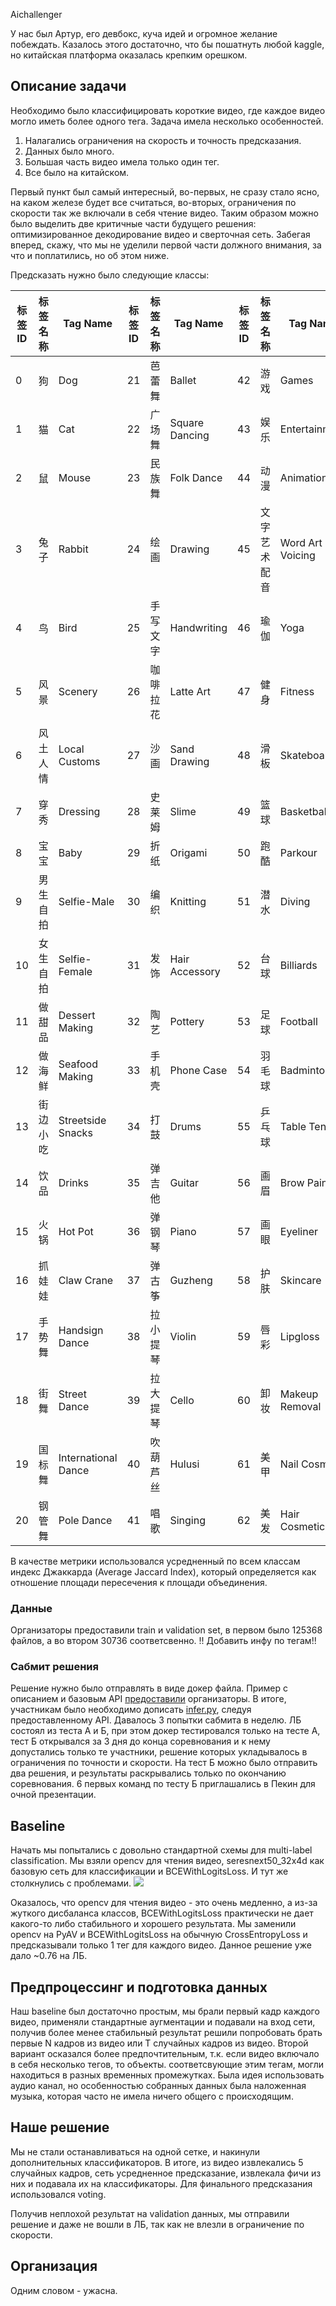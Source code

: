 Aichallenger

У нас был Артур, его девбокс, куча идей и огромное желание побеждать. Казалось этого достаточно, что бы пошатнуть любой kaggle, но китайская платформа оказалась крепким орешком.

## Описание задачи
Необходимо было классифицировать короткие видео, где каждое видео могло иметь более одного тега. Задача имела несколько особенностей.

1. Налагались ограничения на скорость и точность предсказания.
2. Данных было много.
3. Большая часть видео имела только один тег.
4. Все было на китайском.

Первый пункт был самый интересный, во-первых, не сразу стало ясно, на каком железе будет все считаться, во-вторых, ограничения по скорости так же включали в себя чтение видео. Таким образом можно было выделить две критичные части будущего решения: оптимизированное декодирование видео и сверточная сеть. Забегая вперед, скажу, что мы не уделили первой части должного внимания, за что и поплатились, но об этом ниже.

Предсказать нужно было следующие классы:

标签ID | 标签名称 | Tag Name | 标签ID | 标签名称 | Tag Name | 标签ID | 标签名称 | Tag Name |
--- | --- | --- | --- |--- | --- | --- | --- | --- |
0 | 狗 | Dog | 21 | 芭蕾舞 | Ballet | 42 | 游戏 | Games |
1 | 猫 | Cat | 22 | 广场舞 | Square Dancing | 43 | 娱乐 | Entertainment |
2 | 鼠 | Mouse | 23 | 民族舞 | Folk Dance | 44 | 动漫 | Animation |
3 | 兔子 | Rabbit | 24 | 绘画 | Drawing | 45 | 文字艺术配音 | Word Art Voicing |
4 | 鸟 | Bird | 25 | 手写文字 | Handwriting | 46 | 瑜伽 | Yoga |
5 | 风景 | Scenery | 26 | 咖啡拉花	 | Latte Art | 47 | 健身 | Fitness |
6 | 风土人情 | Local Customs | 27 | 沙画 | Sand Drawing | 48 | 滑板 | Skateboard |
7 | 穿秀 | Dressing | 28 | 史莱姆 | Slime | 49 | 篮球 | Basketball |
8 | 宝宝 | Baby | 29 | 折纸 | Origami | 50 | 跑酷 | Parkour |
9 | 男生自拍 | Selfie-Male | 30 | 编织 | Knitting | 51 | 潜水 | Diving |
10 | 女生自拍	 | Selfie-Female | 31 | 发饰 | Hair Accessory | 52 | 台球 | Billiards |
11 | 做甜品 | Dessert Making | 32 | 陶艺 | Pottery | 53 | 足球 | Football |
12 | 做海鲜 | Seafood Making | 33 | 手机壳 | Phone Case | 54 | 羽毛球 | Badminton |
13 | 街边小吃	 | Streetside Snacks | 34 | 打鼓 | Drums | 55 | 乒乓球 | Table Tennis |
14 | 饮品 | Drinks | 35 | 弹吉他 | Guitar | 56 | 画眉 | Brow Painting |
15 | 火锅 | Hot Pot | 36 | 弹钢琴 | Piano | 57 | 画眼 | Eyeliner |
16 | 抓娃娃 | Claw Crane | 37 | 弹古筝 | Guzheng | 58 | 护肤 | Skincare |
17 | 手势舞 | Handsign Dance | 38 | 拉小提琴 | Violin | 59 | 唇彩 | Lipgloss |
18 | 街舞 | Street Dance | 39 | 拉大提琴	| Cello | 60 | 卸妆 | Makeup Removal |
19 | 国标舞 | International Dance | 40 | 吹葫芦丝	 | Hulusi | 61 | 美甲 | Nail Cosmetic |
20 | 钢管舞 | Pole Dance | 41 | 唱歌 | Singing | 62 | 美发 | Hair Cosmetic |

В качестве метрики использовался усредненный по всем классам индекс Джаккарда (Average Jaccard Index), который определяется как отношение площади пересечения к площади объединения. 

### Данные
Организаторы предоставили train и validation set, в первом было 125368 файлов, а во втором 30736 соответсвенно. !! Добавить инфу по тегам!!
 
 ### Сабмит решения
 Решение нужно было отправлять в виде докер файла. Пример с описанием и базовым API [предоставили](https://github.com/AIChallenger/AI_Challenger_2018/tree/master/Evaluation/short_video_real_time_classification_eval]) организаторы. В итоге, участникам было необходимо дописать [infer.py](https://github.com/AIChallenger/AI_Challenger_2018/blob/master/Evaluation/short_video_real_time_classification_eval/mxnet/infer/infer.py), следуя предоставленному API. Давалось 3 попытки сабмита в неделю. ЛБ состоял из теста А и Б, при этом докер тестировался только на тесте А, тест Б открывался за 3 дня до конца соревнования и к нему допустались только те участники, решение которых укладывалось в ограничения по точности и скорости. На тест Б можно было отправить два решения, и результаты раскрывались только по окончанию соревнования. 6 первых команд по тесту Б приглашались в Пекин для очной презентации.

## Baseline
Начать мы попытались с довольно стандартной схемы для multi-label classification. Мы взяли opencv для чтения видео, seresnext50_32x4d как базовую сеть для классификации и BCEWithLogitsLoss. И тут же столкнулись с проблемами.
![](https://habrastorage.org/webt/ie/4f/_c/ie4f_cnale4hqugbi5i_9alxq7k.png)

Оказалось, что opencv для чтения видео - это очень медленно, а из-за жуткого дисбаланса классов, BCEWithLogitsLoss практически не дает какого-то либо стабильного и хорошего результата. Мы заменили opencv на PyAV и BCEWithLogitsLoss на обычную CrossEntropyLoss и предсказывали только 1 тег для каждого видео. Данное решение уже дало ~0.76 на ЛБ.

## Предпроцессинг и подготовка данных
Наш baseline был достаточно простым, мы брали первый кадр каждого видео, применяли стандартные аугментации и подавали на вход сети, получив более менее стабильный результат решили попробовать брать первые N кадров из видео или T случайных кадров из видео. Второй вариант осказался более предпочтительным, т.к. если видео включало в себя несколько тегов, то объекты. соответсвующие этим тегам, могли находиться в разных временных промежутках. Была идея использовать аудио канал, но особенностью собранных данных была наложенная музыка, которая часто не имела ничего общего с происходящим.

## Наше решение

Мы не стали останавливаться на одной сетке, и накинули дополнительных классификаторов. В итоге, из видео извлекались 5 случайных кадров, сеть усредненное предсказание, извлекала фичи из них и подавала их на классификаторы. Для финального предсказания использовался voting.

Получив неплохой результат на validation данных, мы отправили решение и даже не вошли в ЛБ, так как не влезли в ограничение по скорости.


 ## Организация

Одним словом - ужасна.